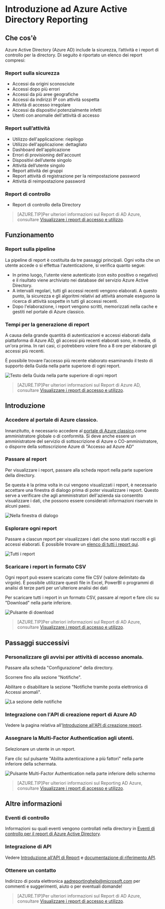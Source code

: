 <properties
   pageTitle="Azure Active Directory Reporting: Introduzione | Microsoft Azure"
   description="Elenca i vari report disponibili nei report di Azure Active Directory"
   services="active-directory"
   documentationCenter=""
   authors="curtand"
   manager="stevenpo"
   editor=""/>

<tags
   ms.service="active-directory"
   ms.devlang="na"
   ms.topic="article"
   ms.tgt_pltfrm="na"
   ms.workload="identity"
   ms.date="01/05/2016"
   ms.author="curtand;kenhoff"/>

# Introduzione ad Azure Active Directory Reporting

## Che cos'è

Azure Active Directory (Azure AD) include la sicurezza, l’attività e i report di controllo per la directory. Di seguito è riportato un elenco dei report compresi:

### Report sulla sicurezza

- Accessi da origini sconosciute
- Accessi dopo più errori
- Accessi da più aree geografiche
- Accessi da indirizzi IP con attività sospetta
- Attività di accesso irregolare
- Accessi da dispositivi potenzialmente infetti
- Utenti con anomalie dell'attività di accesso

### Report sull’attività

- Utilizzo dell'applicazione: riepilogo
- Utilizzo dell'applicazione: dettagliato
- Dashboard dell'applicazione
- Errori di provisioning dell'account
- Dispositivi dell’utente singolo
- Attività dell’utente singolo
- Report attività dei gruppi
- Report attività di registrazione per la reimpostazione password
- Attività di reimpostazione password

### Report di controllo

- Report di controllo della Directory

> [AZURE.TIP]Per ulteriori informazioni sul Report di AD Azure, consultare [Visualizzare i report di accesso e utilizzo](active-directory-view-access-usage-reports.md).



## Funzionamento


### Report sulla pipeline

La pipeline di report è costituita da tre passaggi principali. Ogni volta che un utente accede o si effettua l'autenticazione, si verifica quanto segue:

- In primo luogo, l'utente viene autenticato (con esito positivo o negativo) e il risultato viene archiviato nei database del servizio Azure Active Directory.
- A intervalli regolari, tutti gli accessi recenti vengono elaborati. A questo punto, la sicurezza e gli algoritmi relativi ad attività anomale eseguono la ricerca di attività sospette in tutti gli accessi recenti.
- Dopo l'elaborazione, i report vengono scritti, memorizzati nella cache e gestiti nel portale di Azure classico.

### Tempi per la generazione di report

A causa della grande quantità di autenticazioni e accessi elaborati dalla piattaforma di Azure AD, gli accessi più recenti elaborati sono, in media, di un'ora prima. In rari casi, ci potrebbero volere fino a 8 ore per elaborare gli accessi più recenti.

È possibile trovare l’accesso più recente elaborato esaminando il testo di supporto della Guida nella parte superiore di ogni report.

![Testo della Guida nella parte superiore di ogni report](./media/active-directory-reporting-getting-started/reportingWatermark.PNG)

> [AZURE.TIP]Per ulteriori informazioni sul Report di Azure AD, consultare [Visualizzare i report di accesso e utilizzo](active-directory-view-access-usage-reports.md).



## Introduzione


### Accedere al portale di Azure classico.

Innanzitutto, è necessario accedere al [portale di Azure classico](https://manage.windowsazure.com).come amministratore globale o di conformità. Si deve anche essere un amministratore del servizio di sottoscrizione di Azure o CO-amministratore, o disporre della sottoscrizione Azure di "Accesso ad Azure AD"

### Passare al report

Per visualizzare i report, passare alla scheda report nella parte superiore della directory.

Se questa è la prima volta in cui vengono visualizzati i report, è necessario accettare una finestra di dialogo prima di poter visualizzare i report. Questo serve a verificare che agli amministratori dell'azienda sia consentito visualizzare i dati, che possono essere considerati informazioni riservate in alcuni paesi.

![Nella finestra di dialogo](./media/active-directory-reporting-getting-started/dialogBox.png)

### Esplorare ogni report

Passare a ciascun report per visualizzare i dati che sono stati raccolti e gli accessi elaborati. È possibile trovare un [elenco di tutti i report qui](active-directory-reporting-what-it-is.md).

![Tutti i report](./media/active-directory-reporting-getting-started/reportsMain.png)

### Scaricare i report in formato CSV

Ogni report può essere scaricato come file CSV (valore delimitato da virgole). È possibile utilizzare questi file in Excel, PowerBI o programmi di analisi di terze parti per un'ulteriore analisi dei dati

Per scaricare tutti i report in un formato CSV, passare al report e fare clic su "Download" nella parte inferiore.

![Pulsante di download](./media/active-directory-reporting-getting-started/downloadButton.png)

> [AZURE.TIP]Per ulteriori informazioni sul Report di AD Azure, consultare [Visualizzare i report di accesso e utilizzo](active-directory-view-access-usage-reports.md).





## Passaggi successivi

### Personalizzare gli avvisi per attività di accesso anomala.

Passare alla scheda "Configurazione" della directory.

Scorrere fino alla sezione "Notifiche".

Abilitare o disabilitare la sezione "Notifiche tramite posta elettronica di Accessi anomali".

![La sezione delle notifiche](./media/active-directory-reporting-getting-started/notificationsSection.png)

### Integrazione con l'API di creazione report di Azure AD

Vedere la pagina relativa all'[Introduzione all'API di creazione report](active-directory-reporting-api-getting-started.md).

### Assegnare la Multi-Factor Authentication agli utenti.

Selezionare un utente in un report.

Fare clic sul pulsante "Abilita autenticazione a più fattori" nella parte inferiore della schermata.

![Pulsante Multi-Factor Authentication nella parte inferiore dello schermo](./media/active-directory-reporting-getting-started/mfaButton.png)

> [AZURE.TIP]Per ulteriori informazioni sul Reporting AD Azure, consultare [Visualizzare i report di accesso e utilizzo](active-directory-view-access-usage-reports.md).




## Altre informazioni


### Eventi di controllo

Informazioni su quali eventi vengono controllati nella directory in [Eventi di controllo per il report di Azure Active Directory](active-directory-reporting-audit-events.md).

### Integrazione di API

Vedere [Introduzione all'API di Report](active-directory-reporting-api-getting-started.md) e [documentazione di riferimento API](https://msdn.microsoft.com/library/azure/mt126081.aspx).

### Ottenere un contatto

Indirizzo di posta elettronica [aadreportinghelp@microsoft.com](mailto:aadreportinghelp@microsoft.com) per commenti e suggerimenti, aiuto o per eventuali domande!

> [AZURE.TIP]Per ulteriori informazioni sul Report di AD Azure, consultare [Visualizzare i report di accesso e utilizzo](active-directory-view-access-usage-reports.md).

<!---HONumber=AcomDC_0107_2016-->